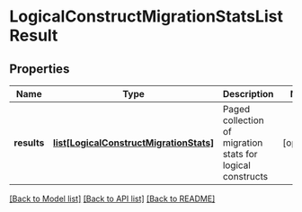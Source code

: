 # LogicalConstructMigrationStatsListResult

## Properties
Name | Type | Description | Notes
------------ | ------------- | ------------- | -------------
**results** | [**list[LogicalConstructMigrationStats]**](LogicalConstructMigrationStats.md) | Paged collection of migration stats for logical constructs | [optional] 

[[Back to Model list]](../README.md#documentation-for-models) [[Back to API list]](../README.md#documentation-for-api-endpoints) [[Back to README]](../README.md)

